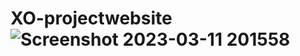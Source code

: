 # XO-projectwebsite![Screenshot 2023-03-11 201558](https://user-images.githubusercontent.com/58985549/224502450-04519efe-f2c7-4868-b17d-e24e5c4a1b80.png)
